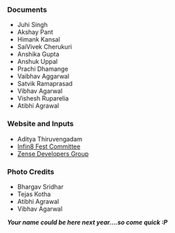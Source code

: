 ### Documents
  - Juhi Singh
  - Akshay Pant
  - Himank Kansal
  - SaiVivek Cherukuri
  - Anshika Gupta
  - Anshuk Uppal
  - Prachi Dhamange
  - Vaibhav Aggarwal
  - Satvik Ramaprasad
  - Vibhav Agarwal
  - Vishesh Ruparelia
  - Atibhi Agrawal

### Website and Inputs
  - Aditya Thiruvengadam
  - <a href="https://www.facebook.com/iiitb.infin8/?ref=aymt_homepage_panel" target="_blank"> Infin8 Fest Committee </a>
  - <a href="http://zense.co.in" target="_blank"> Zense Developers Group </a>
  
### Photo Credits
  - Bhargav Sridhar
  - Tejas Kotha
  - Atibhi Agrawal
  - Vibhav Agarwal

***Your name could be here next year....so come quick :P***

